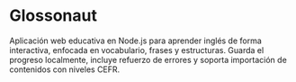 # Glossonaut
Aplicación web educativa en Node.js para aprender inglés de forma interactiva, enfocada en vocabulario, frases y estructuras. Guarda el progreso localmente, incluye refuerzo de errores y soporta importación de contenidos con niveles CEFR.
